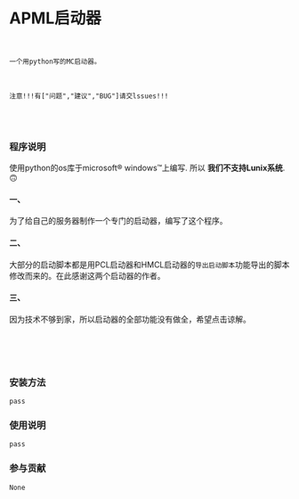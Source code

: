 # APML启动器
<br>

    一个用python写的MC启动器。
<br>

    注意!!!有["问题","建议","BUG"]请交lssues!!!

<br><br>

### 程序说明
使用python的os库于microsoft® windows™上编写. 所以  **我们不支持Lunix系统**. 🙃
#### 一、
为了给自己的服务器制作一个专门的启动器，编写了这个程序。
#### 二、
大部分的启动脚本都是用PCL启动器和HMCL启动器的`导出启动脚本`功能导出的脚本修改而来的。在此感谢这两个启动器的作者。
#### 三、
因为技术不够到家，所以启动器的全部功能没有做全，希望点击谅解。
<br><br><br><br><br>
### 安装方法

    pass

### 使用说明

    pass

### 参与贡献

    None